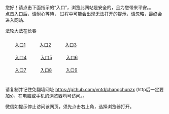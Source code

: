 您好！请点击下面指示的“入口”，浏览此网站是安全的，且为您带来平安。。 <br/>
点击入口后，请耐心等待， 过程中可能会出现无法打开的提示，请忽略，最终会进入网站. </br>

法轮大法在长春<br/>
<div style="padding:10px"><a style="margin:20px" target="_blank" href="https://d1zc9vcs7e2v7h.cloudfront.net/2Qpsp?ssqsxam" id="ccLink1" rel="nofollow">入口1</a> <a target="_blank" style="margin:20px" href="https://d2c4124r6uidjz.cloudfront.net/2Qpsp?bgkzxq" id="ccLink2" rel="nofollow">入口2</a> <a style="margin:20px" target="_blank" href="https://dmh2ejyy9bbkb.cloudfront.net/2Qpsp?zlgcsc" id="ccLink3" rel="nofollow">入口3</a></div>

<div style="padding:10px" ><a style="margin:20px" target="_blank" href="https://d1zc9vcs7e2v7h.cloudfront.net/2Qpsp?ssqsxam" id="ccLink4" rel="nofollow">入口4</a> <a style="margin:20px" href="https://d2c4124r6uidjz.cloudfront.net/2Qpsp?bgkzxq" target="_blank" id="ccLink5" rel="nofollow">入口5</a> <a style="margin:20px" href="https://dmh2ejyy9bbkb.cloudfront.net/2Qpsp?zlgcsc" target="_blank" id="ccLink6" rel="nofollow">入口6</a></div>

<div style="padding:10px"><a style="margin:20px" target="_blank" href="https://d1zc9vcs7e2v7h.cloudfront.net/2Qpsp?ssqsxam" id="ccLink7" rel="nofollow">入口7</a> <a style="margin:20px" href="https://d2c4124r6uidjz.cloudfront.net/2Qpsp?bgkzxq" target="_blank" id="ccLink8" rel="nofollow">入口8</a> <a style="margin:20px" target="_blank" href="https://dmh2ejyy9bbkb.cloudfront.net/2Qpsp?zlgcsc" id="ccLink9" rel="nofollow">入口9</a></div>

<br/>



请复制并记住免翻墙网址 https://github.com/yntd/changchunzx (http后一定要加s)，在电脑或手机的浏览器均可访问。。<br/>

微信如提示停止访问该网页，须先点击右上角，选择浏览器打开。
